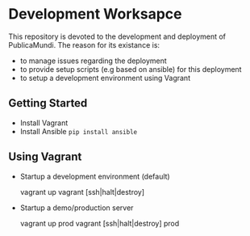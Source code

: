# Development Worksapce

This repository is devoted to the development and deployment of PublicaMundi.
The reason for its existance is:

* to manage issues regarding the deployment
* to provide setup scripts (e.g based on ansible) for this deployment  
* to setup a development environment using Vagrant

## Getting Started

* Install Vagrant
* Install Ansible `pip install ansible`

## Using Vagrant

* Startup a development environment (default)

	vagrant up
	vagrant [ssh|halt|destroy]

* Startup a demo/production server 

	vagrant up prod
	vagrant [ssh|halt|destroy] prod
